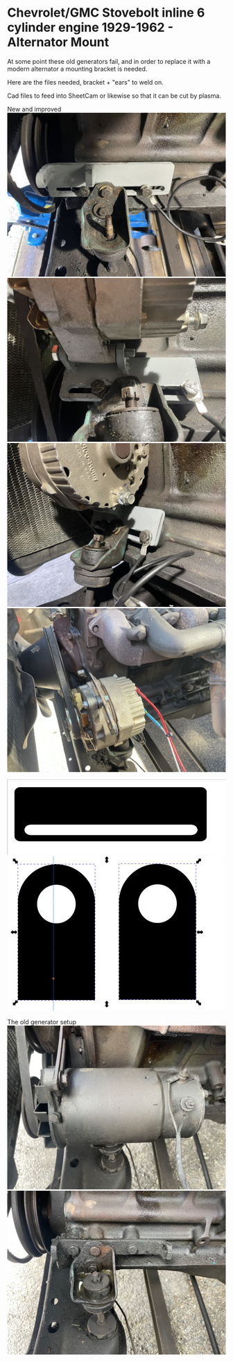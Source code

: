 # Chevrolet/GMC Stovebolt inline 6 cylinder engine 1929-1962 - Alternator Mount

At some point these old generators fail, and in order to replace it with a modern 
alternator a mounting bracket is needed.

Here are the files needed, bracket + "ears" to weld on.

Cad files to feed into SheetCam or likewise so that it can be cut by plasma.

New and improved
![Plasma](alternator_mount.jpg)
![Plasma](alternator_mount.2.jpg)
![Plasma](alternator_mount.3.jpg)
![Plasma](alternator_mounted.jpg)

![Plasma](alternator_bracket.png)
![Plasma](alternator_mounts.png)

The old generator setup
![Plasma](original_generator.jpg)
![Plasma](original_generator_mount.jpg)
